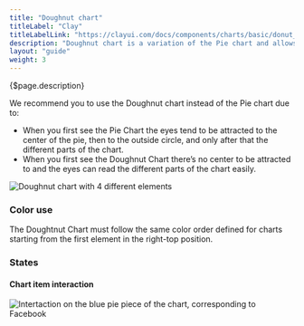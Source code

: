 ```yaml
---
title: "Doughnut chart"
titleLabel: "Clay"
titleLabelLink: "https://clayui.com/docs/components/charts/basic/donut_chart.html"
description: "Doughnut chart is a variation of the Pie chart and allows to divide data by numerical proportions of a total value (always 100%). "
layout: "guide"
weight: 3
---
```


<div class="page-description">{$page.description}</div>

We recommend you to use the Doughnut chart instead of the Pie chart due to:
* When you first see the Pie Chart the eyes tend to be attracted to the center of the pie, then to the outside circle, and only after that the different parts of the chart. 
* When you first see the Doughnut Chart there’s no center to be attracted to and the eyes can read the different parts of the chart easily.  

![Doughnut chart with 4 different elements](../../../images/ChartDoughnut.png)

### Color use

The Doughtnut Chart must follow the same color order defined for charts starting from the first element in the right-top position.

### States

#### Chart item interaction
![Intertaction on the blue pie piece of the chart, corresponding to Facebook](../../../images/ChartDoughnutItemSel.png)


